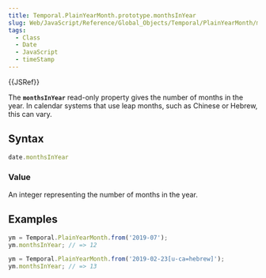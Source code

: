 ```yaml
---
title: Temporal.PlainYearMonth.prototype.monthsInYear
slug: Web/JavaScript/Reference/Global_Objects/Temporal/PlainYearMonth/monthsInYear
tags:
  - Class
  - Date
  - JavaScript
  - timeStamp
---
```

{{JSRef}}

<p class="summary"><span class="seoSummary">The <strong><code>monthsInYear</code></strong> read-only property gives the number of months in the year.</span> In calendar systems that use leap months, such as Chinese or Hebrew, this can vary.</p>

## Syntax

```js
date.monthsInYear
```

### Value

An integer representing the number of months in the year.

## Examples

```js
ym = Temporal.PlainYearMonth.from('2019-07');
ym.monthsInYear; // => 12

ym = Temporal.PlainYearMonth.from('2019-02-23[u-ca=hebrew]');
ym.monthsInYear; // => 13
```
